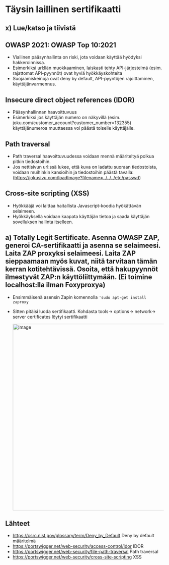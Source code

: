 # Täysin laillinen sertifikaatti

## x) Lue/katso ja tiivistä

## OWASP 2021: OWASP Top 10:2021
- Viallinen pääsynhallinta on riski, jota voidaan käyttää hyödyksi hakkeroinnissa.
- Esimerkiksi url:llän muokkaaminen, laiskasti tehty API-järjestelmä (esim. rajattomat API-pyynnöt) ovat hyviä hyökkäyskohteita
- Suojaamiskeinoja ovat deny by default, API-pyyntöjen rajoittaminen, käyttäjänvarmennus.

## Insecure direct object references (IDOR)
- Pääsynhallinnan haavoittuvuus
- Esimerkiksi jos käyttäjän numero on näkyvillä (esim. joku.com/customer_account?customer_number=132355) käyttäjänumeroa muuttaessa voi päästä toiselle käyttäjälle.

## Path traversal
- Path traversal haavoittuvuudessa voidaan mennä määriteltyä polkua pitkin tiedostoihin.
- Jos nettisivun url:ssä lukee, että kuva on ladattu suoraan tiedostoista, voidaan muihinkin kansioihin ja tiedostoihin päästä tavalla:(https://jokusivu.com/loadImage?filename=../../../etc/passwd)

## Cross-site scripting (XSS)
- Hyökkääjä voi laittaa haitallista Javascript-koodia hyökättävän selaimeen.
- Hyökkäyksellä voidaan kaapata käyttäjän tietoa ja saada käyttäjän sovelluksen hallinta itselleen.


## a) Totally Legit Sertificate. Asenna OWASP ZAP, generoi CA-sertifikaatti ja asenna se selaimeesi. Laita ZAP proxyksi selaimeesi. Laita ZAP sieppaamaan myös kuvat, niitä tarvitaan tämän kerran kotitehtävissä. Osoita, että hakupyynnöt ilmestyvät ZAP:n käyttöliittymään. (Ei toimine localhost:lla ilman Foxyproxya)

- Ensimmäisenä asensin Zapin komennolla `'sudo apt-get install zaproxy`
- Sitten pitäisi luoda sertifikaatti. Kohdasta tools-> options-> network-> server certificates löytyi sertifikaatti

  <img width="768" height="591" alt="image" src="https://github.com/user-attachments/assets/d347e8e1-40d0-4f29-a423-f004b5f9c766" />










 ## Lähteet
 - https://csrc.nist.gov/glossary/term/Deny_by_Default Deny by default määritelmä
 - https://portswigger.net/web-security/access-control/idor IDOR
 - https://portswigger.net/web-security/file-path-traversal Path traversal
 - https://portswigger.net/web-security/cross-site-scripting XSS
